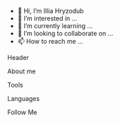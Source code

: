 - 👋 Hi, I’m Illia Hryzodub
- 👀 I’m interested in ...
- 🌱 I’m currently learning ...
- 💞️ I’m looking to collaborate on ...
- 📫 How to reach me ...

Header

About me

Tools

Languages

Follow Me
